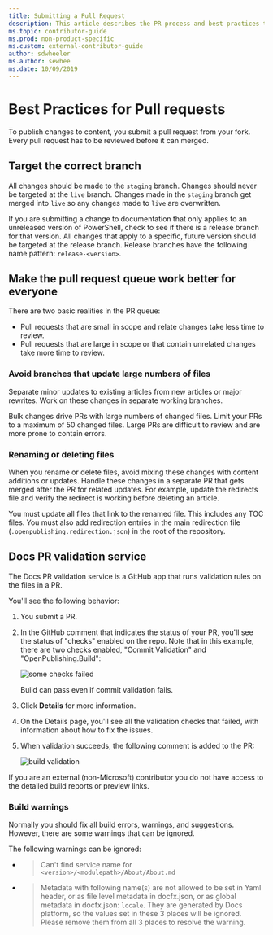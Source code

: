 ```yaml
---
title: Submitting a Pull Request
description: This article describes the PR process and best practices to ensure your contribution can be merged.
ms.topic: contributor-guide
ms.prod: non-product-specific
ms.custom: external-contributor-guide
author: sdwheeler
ms.author: sewhee
ms.date: 10/09/2019
---
```

# Best Practices for Pull requests

To publish changes to content, you submit a pull request from your fork. Every pull request has to
be reviewed before it can merged.

## Target the correct branch

All changes should be made to the `staging` branch. Changes should never be targeted at the `live`
branch. Changes made in the `staging` branch get merged into `live` so any changes made to `live`
are overwritten.

If you are submitting a change to documentation that only applies to an unreleased version of
PowerShell, check to see if there is a release branch for that version. All changes that apply to
a specific, future version should be targeted at the release branch. Release branches have the
following name pattern: `release-<version>`.

## Make the pull request queue work better for everyone

There are two basic realities in the PR queue:

- Pull requests that are small in scope and relate changes take less time to review.
- Pull requests that are large in scope or that contain unrelated changes take more time to review.

### Avoid branches that update large numbers of files

Separate minor updates to existing articles from new articles or major rewrites. Work on these
changes in separate working branches.

Bulk changes drive PRs with large numbers of changed files. Limit your PRs to a maximum of 50
changed files. Large PRs are difficult to review and are more prone to contain errors.

### Renaming or deleting files

When you rename or delete files, avoid mixing these changes with content additions or updates.
Handle these changes in a separate PR that gets merged after the PR for related updates. For
example, update the redirects file and verify the redirect is working before deleting an article.

You must update all files that link to the renamed file. This includes any TOC files. You must also
add redirection entries in the main redirection file (`.openpublishing.redirection.json`) in the
root of the repository.

## Docs PR validation service

The Docs PR validation service is a GitHub app that runs validation rules on the files in a PR.

You'll see the following behavior:

1. You submit a PR.
1. In the GitHub comment that indicates the status of your PR, you'll see the status of "checks"
   enabled on the repo. Note that in this example, there are two checks enabled, "Commit Validation"
   and "OpenPublishing.Build":

   ![some checks failed](media/powershell-pull-requests/validation-failed.png)

   Build can pass even if commit validation fails.

1. Click **Details** for more information.
1. On the Details page, you'll see all the validation checks that failed, with information about how
   to fix the issues.
1. When validation succeeds, the following comment is added to the PR:

   ![build validation](media/powershell-pull-requests/build-validation.png)

If you are an external (non-Microsoft) contributor you do not have access to the detailed build
reports or preview links.

### Build warnings

Normally you should fix all build errors, warnings, and suggestions. However, there are some
warnings that can be ignored.

The following warnings can be ignored:

- > Can't find service name for `<version>/<modulepath>/About/About.md`

- > Metadata with following name(s) are not allowed to be set in Yaml header, or as file level
  > metadata in docfx.json, or as global metadata in docfx.json: `locale`. They are generated by
  > Docs platform, so the values set in these 3 places will be ignored. Please remove them from all
  > 3 places to resolve the warning.
